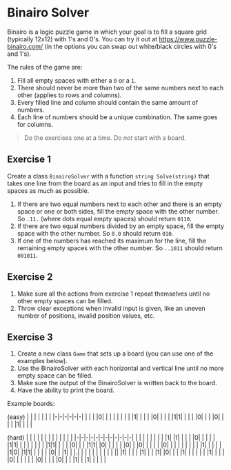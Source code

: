 # Binairo Solver

Binairo is a logic puzzle game in which your goal is to fill a square grid (typically 12x12) with 1's and 0's. You can try it out at https://www.puzzle-binairo.com/ (in the options you can swap out white/black circles with 0's and 1's).

The rules of the game are:

1. Fill all empty spaces with either a `0` or a `1`.
2. There should never be more than two of the same numbers next to each other (applies to rows and columns).
3. Every filled line and column should contain the same amount of numbers.
4. Each line of numbers should be a unique combination. The same goes for columns.

> Do the exercises one at a time. Do *not* start with a board.

## Exercise 1

Create a class `BinairoSolver` with a function `string Solve(string)` that takes one line from the board as an input and tries to fill in the empty spaces as much as possible.

1. If there are two equal numbers next to each other and there is an empty space or one or both sides, fill the empty space with the other number. So `.11.` (where dots equal empty spaces) should return `0110`.
2. If there are two equal numbers divided by an empty space, fill the empty space with the other number. So `0.0` should return `010`.
3. If one of the numbers has reached its maximum for the line, fill the remaining empty spaces with the other number. So `..1011` should return `001011`.

## Exercise 2 

1. Make sure all the actions from exercise 1 repeat themselves until no other empty spaces can be filled.
2. Throw clear exceptions when invalid input is given, like an uneven number of positions, invalid position values, etc.

## Exercise 3

1. Create a new class `Game` that sets up a board (you can use one of the examples below).
2. Use the BinairoSolver with each horizontal and vertical line until no more empty space can be filled.
3. Make sure the output of the BinairoSolver is written back to the board.
4. Have the ability to print the board.

Example boards:

(easy)
| | | | | | |
|-|-|-|-|-|-|
| | | |0| | |
| | | | | |1|
| | | |0| | |
| |1|1| | | |
|0| | | |0| |
| | |1| | | |

(hard)
| | | | | | | | | | | | |
|-|-|-|-|-|-|-|-|-|-|-|-|
| | | | | | | | |1| |1| |
| | |0| | | | | |1|1| | |
| | | | | |1|1| | | | |0|
| | |1|1| |0| | | | | |0|
| |0| | | | | |0| | | | |
| | | | |1| | | | | |1|0|
|1|1| | | | | |0| | |1| |
|.| | | | | | | | | | ||
|1| | | | |1| | | |1| |0|
| | |1| | | | | | |1| | |
| |0| | | | | | |0| | | |
|0| | | |1| | |1| | | | |

